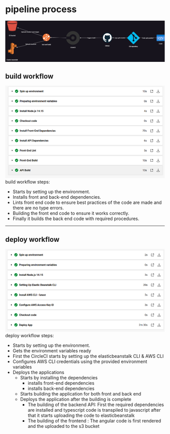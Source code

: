 # pipeline process
!["pipeline diagram"](../diagrams/pipeline%20diagram.jpg "pipeline diagram")

## build workflow
!["build workflow steps"](../screenshots/build-workflow.png "build workflow steps")
build workflow steps:
- Starts by setting up the environment.
- Installs front and back-end dependencies.
- Lints front end code to ensure best practices of the code are made and there are no type errors.
- Building the front end code to ensure it works correctly.
- Finally it builds the back end code with required procedures. 
---
## deploy workflow
!["deploy workflow steps"](../screenshots/deploy-workflow.png "deploy workflow steps")
deploy workflow steps:
- Starts by setting up the environment.
- Gets the environment variables ready
- First the CircleCI starts by setting up the elasticbeanstalk CLI & AWS CLI
- Configures AWS CLI credentials using the provided environment variables
- Deploys the applications
  - Starts by installing the dependencies
    - installs front-end dependencies
    - installs back-end dependencies
  - Starts building the application for both front and back end
  - Deploys the application after the building is complete
    - The building of the backend API:  First the required dependencies are installed and typescript code is transpiled to javascript after that it starts uploading the code to elasticbeanstalk
    - The building of the frontend : The angular code is first rendered and the uploaded to the s3 bucket 



